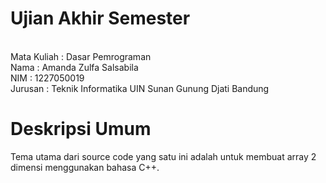 # Ujian Akhir Semester

<br> Mata Kuliah : Dasar Pemrograman
<br> Nama        : Amanda Zulfa Salsabila
<br> NIM         : 1227050019
<br> Jurusan     : Teknik Informatika UIN Sunan Gunung Djati Bandung


# Deskripsi Umum

Tema utama dari source code yang satu ini adalah untuk membuat array 2 dimensi menggunakan bahasa C++.

